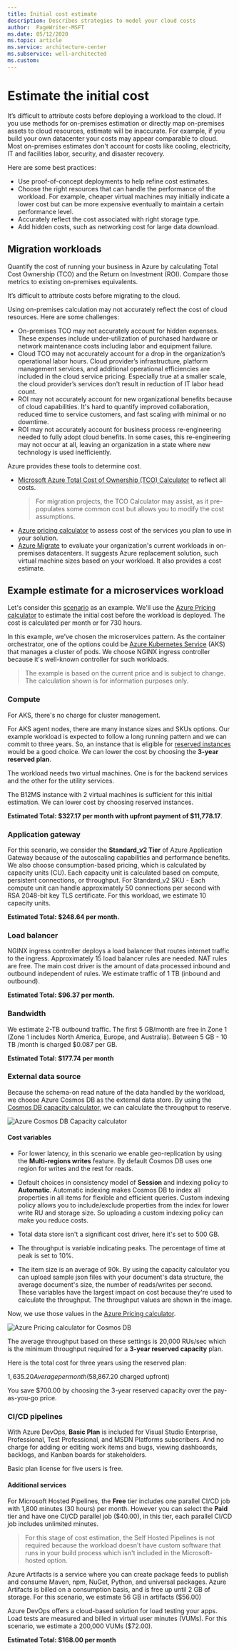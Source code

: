 ```yaml
---
title: Initial cost estimate
description: Describes strategies to model your cloud costs
author:  PageWriter-MSFT
ms.date: 05/12/2020
ms.topic: article
ms.service: architecture-center
ms.subservice: well-architected
ms.custom: 
---
```


# Estimate the initial cost

It’s difficult to attribute costs before deploying a workload to the cloud. If you use methods for on-premises estimation or directly map on-premises assets to cloud resources, estimate will be inaccurate. For example, if you build your own datacenter your costs may appear comparable to cloud. Most on-premises estimates don't account for costs like cooling, electricity, IT and facilities labor, security, and disaster recovery.

Here are some best practices:

- Use proof-of-concept deployments to help refine cost estimates. 
- Choose the right resources that can handle the performance of the workload. For example, cheaper virtual machines may initially indicate a lower cost but can be more expensive eventually to maintain a certain performance level. 
- Accurately reflect the cost associated with right storage type.
- Add hidden costs, such as networking cost for large data download. 

## Migration workloads

Quantify the cost of running your business in Azure by calculating Total Cost Ownership (TCO) and the Return on Investment (ROI). Compare those metrics to existing on-premises equivalents.  

It’s difficult to attribute costs before migrating to the cloud. 

Using on-premises calculation may not accurately reflect the cost of cloud resources. Here are some challenges:
-	On-premises TCO may not accurately account for hidden expenses. These expenses include under-utilization of purchased hardware or network maintenance costs including labor and equipment failure.
-	Cloud TCO may not accurately account for a drop in the organization’s operational labor hours. Cloud provider’s infrastructure, platform management services, and additional operational efficiencies are included in the cloud service pricing. Especially true at a smaller scale, the cloud provider’s services don't result in reduction of IT labor head count. 
-	ROI may not accurately account for new organizational benefits because of cloud capabilities. It's hard to quantify improved collaboration, reduced time to service customers, and fast scaling with minimal or no downtime.
-	ROI may not accurately account for business process re-engineering needed to fully adopt cloud benefits. In some cases, this re-engineering may not occur at all, leaving an organization in a state where new technology is used inefficiently.

Azure provides these tools to determine cost.
-	[Microsoft Azure Total Cost of Ownership (TCO) Calculator](https://azure.microsoft.com/pricing/tco/calculator/) to reflect all costs.   
    > For migration projects, the TCO Calculator may assist, as it pre-populates some common cost but allows you to modify the cost assumptions.
-	[Azure pricing calculator](https://azure.microsoft.com/pricing/calculator) to assess cost of the services you plan to use in your solution.
-	[Azure Migrate](/azure/migrate/migrate-services-overview) to evaluate your organization's current workloads in on-premises datacenters. It suggests Azure replacement solution, such virtual machine sizes based on your workload. It also provides a cost estimate.


## Example estimate for a microservices workload

Let's consider this [scenario](../../microservices/design/index.md#scenario) as an example. We'll use the [Azure Pricing calculator](https://azure.microsoft.com/pricing/calculator/) to estimate the initial cost before the workload is deployed. The cost is calculated per month or for 730 hours.

In this example, we've chosen the microservices pattern. As the container orchestrator, one of the options could be [Azure Kubernetes Service](https://docs.microsoft.com/azure/aks/) (AKS) that manages a cluster of pods. We choose NGINX ingress controller because it's well-known controller for such workloads. 

> The example is based on the current price and is subject to change. The calculation shown is for information purposes only.

### Compute

For AKS, there's no charge for cluster management.

For AKS agent nodes, there are many instance sizes and SKUs options. Our example workload is expected to follow a long running pattern and we can commit to three years. So, an instance that is eligible for [reserved instances](/azure/cost-management-billing/manage/understand-vm-reservation-charges#services-that-get-vm-reservation-discounts) would be a good choice. We can lower the cost by choosing the **3-year reserved plan**. 

The workload needs two virtual machines. One is for the backend services and the other for the utility services.

The B12MS instance with 2 virtual machines is sufficient for this initial estimation. We can lower cost by choosing reserved instances.

**Estimated Total: $327.17 per month with upfront payment of $11,778.17**.

### Application gateway
For this scenario, we consider the **Standard_v2 Tier** of Azure Application Gateway because of the autoscaling capabilities and performance benefits. We also choose consumption-based pricing, which is calculated by capacity units (CU). Each capacity unit is calculated based on compute, persistent connections, or throughput. For Standard_v2 SKU - Each compute unit can handle approximately 50 connections per second with RSA 2048-bit key TLS certificate. For this workload, we estimate 10 capacity units. 

**Estimated Total: $248.64 per month.**

### Load balancer

NGINX ingress controller deploys a load balancer that routes internet traffic to the ingress. Approximately 15 load balancer rules are needed. NAT rules are free. The main cost driver is the amount of data processed inbound and outbound independent of rules. We estimate traffic of 1 TB (inbound and outbound).

**Estimated Total: $96.37 per month.**

### Bandwidth

We estimate 2-TB outbound traffic. The first 5 GB/month are free in Zone 1 (Zone 1 includes North America, Europe, and Australia). Between 5 GB - 10 TB /month is charged $0.087 per GB.

**Estimated Total: $177.74 per month**

### External data source
Because the schema-on read nature of the data handled by the workload, we choose Azure Cosmos DB as the external data store. By using the [Cosmos DB capacity calculator](https://cosmos.azure.com/capacitycalculator/), we can calculate the throughput to reserve.

![Azure Cosmos DB Capacity calculator](../_images/cosmosdb-capacity.png)

#### Cost variables
- For lower latency, in this scenario we enable geo-replication by using the **Multi-regions writes** feature. By default Cosmos DB uses one region for writes and the rest for reads.

- Default choices in consistency model of **Session** and indexing policy to **Automatic**.  Automatic indexing makes Cosmos DB to index all properties in all items for flexible and efficient queries. Custom indexing policy allows you to include/exclude properties from the index for lower write RU and storage size. So uploading a custom indexing policy can make you reduce costs.

- Total data store isn't a significant cost driver, here it's set to 500 GB.

- The throughput is variable indicating peaks. The percentage of time at peak is set to 10%.

- The item size is an average of 90k. By using the capacity calculator you can upload sample json files with your document's data structure, the average document's size, the number of reads/writes per second. These variables have the largest impact on cost because they're used to calculate the throughput. The throughput values are shown in the image. 

Now, we use those values in the [Azure Pricing calculator](https://azure.microsoft.com/pricing/calculator/).

![Azure Pricing calculator for Cosmos DB](../_images/cosmosdb-price.png)

The average throughput based on these settings is 20,000 RUs/sec which is the minimum throughput required for a **3-year reserved capacity** plan.

Here is the total cost for three years using the reserved plan:

$1,635.20 Average per month ($58,867.20 charged upfront)

You save $700.00 by choosing the 3-year reserved capacity over the pay-as-you-go price.

### CI/CD pipelines
With Azure DevOps, **Basic Plan** is included for Visual Studio Enterprise, Professional, Test Professional, and MSDN Platforms subscribers. And no charge for adding or editing work items and bugs, viewing dashboards, backlogs, and Kanban boards for stakeholders.

Basic plan license for five users is free.

#### Additional services
For Microsoft Hosted Pipelines, the **Free** tier includes one parallel CI/CD job with 1,800 minutes (30 hours) per month. However you can select the **Paid** tier and have one CI/CD parallel job ($40.00), in this tier, each parallel CI/CD job includes unlimited minutes.

> For this stage of cost estimation, the Self Hosted Pipelines is not required because the workload doesn't have custom software that runs in your build process which isn't included in the Microsoft-hosted option.

Azure Artifacts is a service where you can create package feeds to publish and consume Maven, npm, NuGet, Python, and universal packages. Azure Artifacts is billed on a consumption basis, and is free up until 2 GB of storage. For this scenario, we estimate 56 GB in artifacts ($56.00)

Azure DevOps offers a cloud-based solution for load testing your apps. Load tests are measured and billed in virtual user minutes (VUMs). For this scenario, we estimate a 200,000 VUMs ($72.00).

**Estimated Total: $168.00 per month**
